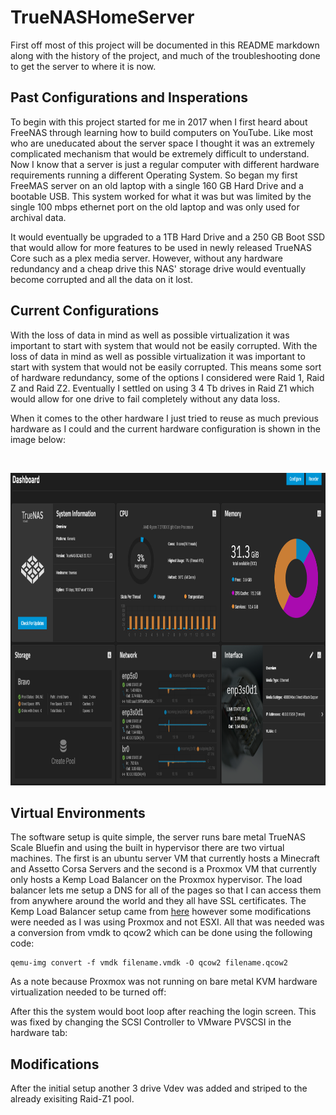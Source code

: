# TrueNASHomeServer

First off most of this project will be documented in this README markdown along with the history of the project, and much of the troubleshooting done to get the server to where it is now.

## Past Configurations and Insperations

To begin with this project started for me in 2017 when I first heard about FreeNAS through learning how to build computers on YouTube. Like most who are uneducated about the server space I thought it was an extremely complicated mechanism that would be extremely difficult to understand. Now I know that a server is just a regular computer with different hardware requirements running a different Operating System. So began my first FreeMAS server on an old laptop with a single 160 GB Hard Drive and a bootable USB. This system worked for what it was but was limited by the single 100 mbps ethernet port on the old laptop and was only used for archival data. 

It would eventually be upgraded to a 1TB Hard Drive and a 250 GB Boot SSD that would allow for more features to be used in newly released TrueNAS Core such as a plex media server. However, without any hardware redundancy and a cheap drive this NAS' storage drive would eventually become corrupted and all the data on it lost.

## Current Configurations

With the loss of data in mind as well as possible virtualization it was important to start with system that would not be easily corrupted. With the loss of data in mind as well as possible virtualization it was important to start with system that would not be easily corrupted. This means some sort of hardware redundancy, some of the options I considered were Raid 1, Raid Z and Raid Z2. Eventually I settled on using 3 4 Tb drives in Raid Z1 which would allow for one drive to fail completely without any data loss. 

When it comes to the other hardware I just tried to reuse as much previous hardware as I could and the current hardware configuration is shown in the image below: 

<br/>

[<img src=images/CurrentConfig.PNG height=500>](images/CurrentConfig.PNG)

## Virtual Environments 

The software setup is quite simple, the server runs bare metal TrueNAS Scale Bluefin and using the built in hypervisor there are two virtual machines. The first is an ubuntu server VM that currently hosts a Minecraft and Assetto Corsa Servers and the second is a Proxmox VM that currently only hosts a Kemp Load Balancer on the Proxmox hypervisor. The load balancer lets me setup a DNS for all of the pages so that I can access them from anywhere around the world and they all have SSL certificates. The Kemp Load Balancer setup came from [here](https://www.youtube.com/watch?v=LlbTSfc4biw&ab_channel=NetworkChuck) however some modifications were needed as I was using Proxmox and not ESXI. All that was needed was a conversion from vmdk to qcow2 which can be done using the following code: 

```
qemu-img convert -f vmdk filename.vmdk -O qcow2 filename.qcow2
```

As a note because Proxmox was not running on bare metal KVM hardware virtualization needed to be turned off:



After this the system would boot loop after reaching the login screen. This was fixed by changing the SCSI Controller to VMware PVSCSI in the hardware tab:

## Modifications

After the initial setup another 3 drive Vdev was added and striped to the already exisiting Raid-Z1 pool. 

